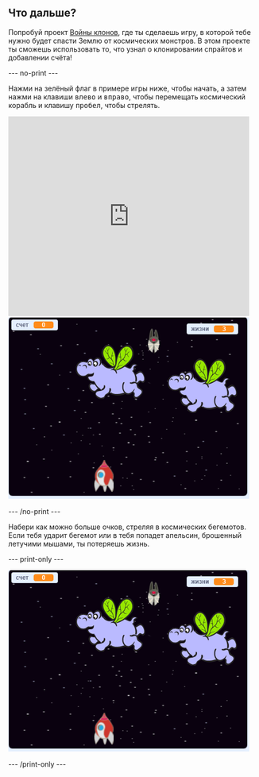 ## Что дальше?

Попробуй проект [Войны клонов](https://projects.raspberrypi.org/en/projects/clone-wars?utm_source=pathway&utm_medium=whatnext&utm_campaign=projects), где ты сделаешь игру, в которой тебе нужно будет спасти Землю от космических монстров. В этом проекте ты сможешь использовать то, что узнал о клонировании спрайтов и добавлении счёта!

\--- no-print \---

Нажми на зелёный флаг в примере игры ниже, чтобы начать, а затем нажми на клавиши <kbd>влево</kbd> и <kbd>вправо</kbd>, чтобы перемещать космический корабль и клавишу <kbd>пробел</kbd>, чтобы стрелять.

<div class="scratch-preview">
  <iframe allowtransparency="true" width="485" height="402" src="https://scratch.mit.edu/projects/embed/276887163/?autostart=false" frameborder="0" scrolling="no"></iframe>
  <img src="images/clone-showcase.png">
</div>

\--- /no-print \---

Набери как можно больше очков, стреляя в космических бегемотов. Если тебя ударит бегемот или в тебя попадет апельсин, брошенный летучими мышами, ты потеряешь жизнь.

\--- print-only \---

![описание](images/clone-showcase.png)

\--- /print-only \---
